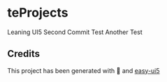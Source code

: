 # teProjects

Leaning UI5
Second Commit Test
Another Test

## Credits

This project has been generated with 💙 and [easy-ui5](https://github.com/SAP)

